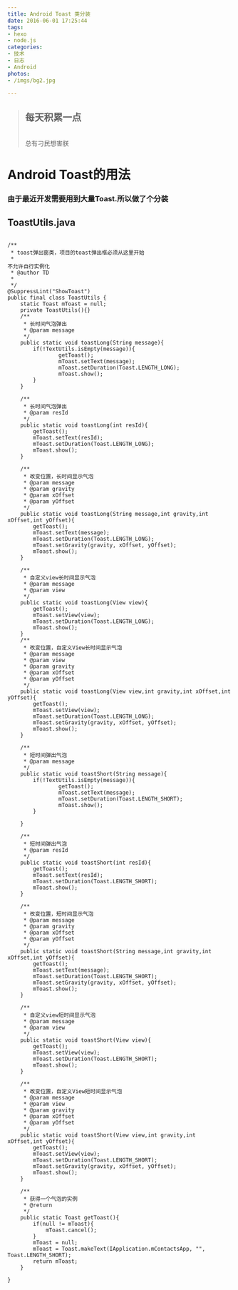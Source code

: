 ```yaml
---
title: Android Toast 类分装
date: 2016-06-01 17:25:44
tags:
- hexo
- node.js
categories: 
- 技术
- 日志
- Android
photos: 
- /imgs/bg2.jpg

---
```

<blockquote class="blockquote-center"><h2>每天积累一点</h2></br>总有刁民想害朕</blockquote>

Android Toast的用法
=======
### 由于最近开发需要用到大量Toast.所以做了个分装
<!-- more -->
ToastUtils.java
-----------
<pre>
<code>
/**
 * toast弹出窗类，项目的toast弹出框必须从这里开始
 * <br>不允许自行实例化
 * @author TD
 *
 */
@SuppressLint("ShowToast")
public final class ToastUtils {
	static Toast mToast = null;
	private ToastUtils(){}
	/**
	 * 长时间气泡弹出
	 * @param message
	 */
	public static void toastLong(String message){
	    if(!TextUtils.isEmpty(message)){
        	    getToast();
        	    mToast.setText(message);
        	    mToast.setDuration(Toast.LENGTH_LONG);
        	    mToast.show();
	    }
	}
	
	/**
	 * 长时间气泡弹出
	 * @param resId
	 */
	public static void toastLong(int resId){
		getToast();
		mToast.setText(resId);
		mToast.setDuration(Toast.LENGTH_LONG);
		mToast.show();
	}
	
	/**
	 * 改变位置，长时间显示气泡
	 * @param message
	 * @param gravity
	 * @param xOffset
	 * @param yOffset
	 */
	public static void toastLong(String message,int gravity,int xOffset,int yOffset){
		getToast();
		mToast.setText(message);
		mToast.setDuration(Toast.LENGTH_LONG);
		mToast.setGravity(gravity, xOffset, yOffset);
		mToast.show();
	}
	
	/**
	 * 自定义view长时间显示气泡
	 * @param message
	 * @param view
	 */
	public static void toastLong(View view){
		getToast();
		mToast.setView(view);
		mToast.setDuration(Toast.LENGTH_LONG);
		mToast.show();
	}
	/**
	 * 改变位置，自定义View长时间显示气泡
	 * @param message
	 * @param view
	 * @param gravity
	 * @param xOffset
	 * @param yOffset
	 */
	public static void toastLong(View view,int gravity,int xOffset,int yOffset){
		getToast();
		mToast.setView(view);
		mToast.setDuration(Toast.LENGTH_LONG);
		mToast.setGravity(gravity, xOffset, yOffset);
		mToast.show();
	}
	
	/**
	 * 短时间弹出气泡
	 * @param message
	 */
	public static void toastShort(String message){
	    if(!TextUtils.isEmpty(message)){
	            getToast();
	            mToast.setText(message);
	            mToast.setDuration(Toast.LENGTH_SHORT);
	            mToast.show();
	    }
	  
	}
	
	/**
	 * 短时间弹出气泡
	 * @param resId
	 */
	public static void toastShort(int resId){
		getToast();
		mToast.setText(resId);
		mToast.setDuration(Toast.LENGTH_SHORT);
		mToast.show();
	}

	/**
	 * 改变位置，短时间显示气泡
	 * @param message
	 * @param gravity
	 * @param xOffset
	 * @param yOffset
	 */
	public static void toastShort(String message,int gravity,int xOffset,int yOffset){
		getToast();
		mToast.setText(message);
		mToast.setDuration(Toast.LENGTH_SHORT);
		mToast.setGravity(gravity, xOffset, yOffset);
		mToast.show();
	}
	
	/**
	 * 自定义view短时间显示气泡
	 * @param message
	 * @param view
	 */
	public static void toastShort(View view){
		getToast();
		mToast.setView(view);
		mToast.setDuration(Toast.LENGTH_SHORT);
		mToast.show();
	}
	
	/**
	 * 改变位置，自定义View短时间显示气泡
	 * @param message
	 * @param view
	 * @param gravity
	 * @param xOffset
	 * @param yOffset
	 */
	public static void toastShort(View view,int gravity,int xOffset,int yOffset){
		getToast();
		mToast.setView(view);
		mToast.setDuration(Toast.LENGTH_SHORT);
		mToast.setGravity(gravity, xOffset, yOffset);
		mToast.show();
	}
	
	/**
	 * 获得一个气泡的实例
	 * @return
	 */
	public static Toast getToast(){
		if(null != mToast){
			mToast.cancel();
		}
		mToast = null;
		mToast = Toast.makeText(IApplication.mContactsApp, "", Toast.LENGTH_SHORT);
		return mToast;
	}
	
}
</code>
</pre>

